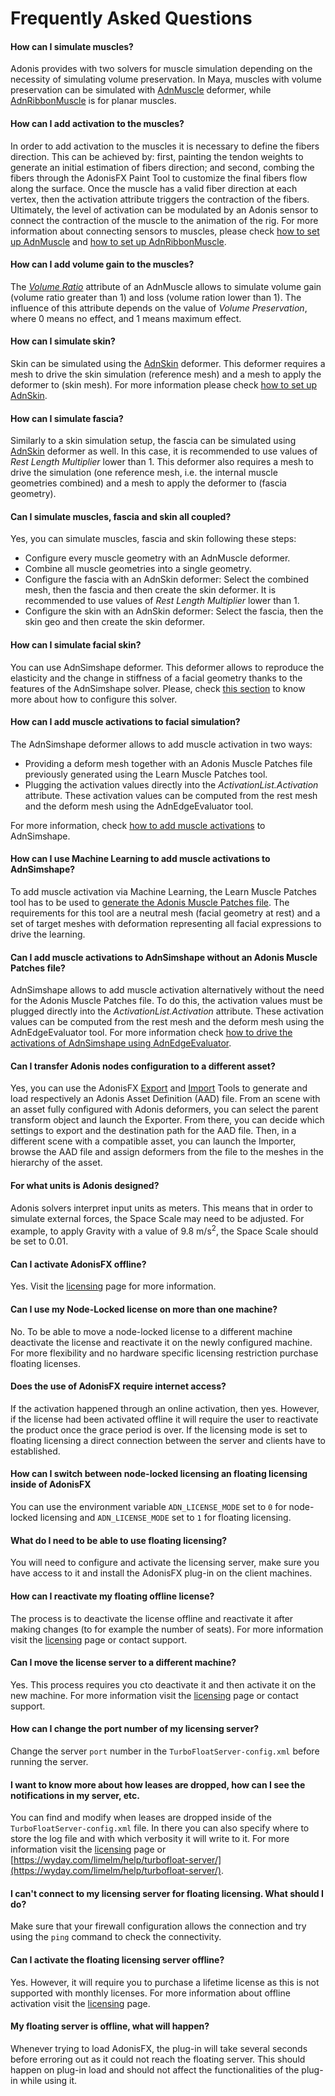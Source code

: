 # Frequently Asked Questions

#### How can I simulate muscles?

Adonis provides with two solvers for muscle simulation depending on the necessity of simulating volume preservation. In Maya, muscles with volume preservation can be simulated with [AdnMuscle](documentation/maya/muscle.md) deformer, while [AdnRibbonMuscle](documentation/maya/ribbon.md) is for planar muscles.

#### How can I add activation to the muscles?

In order to add activation to the muscles it is necessary to define the fibers direction. This can be achieved by: first, painting the tendon weights to generate an initial estimation of fibers direction; and second, combing the fibers through the AdonisFX Paint Tool to customize the final fibers flow along the surface. Once the muscle has a valid fiber direction at each vertex, then the activation attribute triggers the contraction of the fibers. Ultimately, the level of activation can be modulated by an Adonis sensor to connect the contraction of the muscle to the animation of the rig. For more information about connecting sensors to muscles, please check [how to set up AdnMuscle](documentation/maya/simple_setup.md#adnmuscle-simple-setup) and [how to set up AdnRibbonMuscle](documentation/maya/simple_setup.md#adnribbonmuscle-simple-setup).

#### How can I add volume gain to the muscles?

The [*Volume Ratio*](documentation/maya/muscle.md#solver-attributes) attribute of an AdnMuscle allows to simulate volume gain (volume ratio greater than 1) and loss (volume ration lower than 1). The influence of this attribute depends on the value of *Volume Preservation*, where 0 means no effect, and 1 means maximum effect.

#### How can I simulate skin?

Skin can be simulated using the [AdnSkin](documentation/maya/skin.md) deformer. This deformer requires a mesh to drive the skin simulation (reference mesh) and a mesh to apply the deformer to (skin mesh). For more information please check [how to set up AdnSkin](documentation/maya/simple_setup.md#adnskin-simple-setup).

#### How can I simulate fascia?

Similarly to a skin simulation setup, the fascia can be simulated using [AdnSkin](documentation/maya/skin.md) deformer as well. In this case, it is recommended to use values of *Rest Length Multiplier* lower than 1. This deformer also requires a mesh to drive the simulation (one reference mesh, i.e. the internal muscle geometries combined) and a mesh to apply the deformer to (fascia geometry).

#### Can I simulate muscles, fascia and skin all coupled?

Yes, you can simulate muscles, fascia and skin following these steps:

- Configure every muscle geometry with an AdnMuscle deformer.
- Combine all muscle geometries into a single geometry.
- Configure the fascia with an AdnSkin deformer: Select the combined mesh, then the fascia and then create the skin deformer. It is recommended to use values of *Rest Length Multiplier* lower than 1.
- Configure the skin with an AdnSkin deformer: Select the fascia, then the skin geo and then create the skin deformer.

#### How can I simulate facial skin?

You can use AdnSimshape deformer. This deformer allows to reproduce the elasticity and the change in stiffness of a facial geometry thanks to the features of the AdnSimshape solver. Please, check [this section](documentation/maya/simshape.md) to know more about how to configure this solver.

#### How can I add muscle activations to facial simulation?

The AdnSimshape deformer allows to add muscle activation in two ways:

 - Providing a deform mesh together with an Adonis Muscle Patches file previously generated using the Learn Muscle Patches tool.
 - Plugging the activation values directly into the *ActivationList.Activation* attribute. These activation values can be computed from the rest mesh and the deform mesh using the AdnEdgeEvaluator tool.

For more information, check [how to add muscle activations](documentation/maya/simple_setup.md#3-adding-muscle-activations) to AdnSimshape.

#### How can I use Machine Learning to add muscle activations to AdnSimshape?

To add muscle activation via Machine Learning, the Learn Muscle Patches tool has to be used to [generate the Adonis Muscle Patches file](documentation/maya/simshape.md#generate-muscle-patches). The requirements for this tool are a neutral mesh (facial geometry at rest) and a set of target meshes with deformation representing all facial expressions to drive the learning.

#### Can I add muscle activations to AdnSimshape without an Adonis Muscle Patches file?

AdnSimshape allows to add muscle activation alternatively without the need for the Adonis Muscle Patches file. To do this, the activation values must be plugged directly into the *ActivationList.Activation* attribute. These activation values can be computed from the rest mesh and the deform mesh using the AdnEdgeEvaluator tool. For more information check [how to drive the activations of AdnSimshape using AdnEdgeEvaluator](documentation/maya/edge_evaluator.md#adnsimshape-activation-using-edge-evaluator-node).

#### Can I transfer Adonis nodes configuration to a different asset?

Yes, you can use the AdonisFX [Export](documentation/maya/tools.md#adonisfx-export-tool) and [Import](documentation/maya/tools.md#adonisfx-import-tool) Tools to generate and load respectively an Adonis Asset Definition (AAD) file. From an scene with an asset fully configured with Adonis deformers, you can select the parent transform object and launch the Exporter. From there, you can decide which settings to export and the destination path for the AAD file. Then, in a different scene with a compatible asset, you can launch the Importer, browse the AAD file and assign deformers from the file to the meshes in the hierarchy of the asset.

#### For what units is Adonis designed?

Adonis solvers interpret input units as meters. This means that in order to simulate external forces, the Space Scale may need to be adjusted. For example, to apply Gravity with a value of 9.8 m/s<sup>2</sup>, the Space Scale should be set to 0.01.

#### Can I activate AdonisFX offline?
Yes. Visit the [licensing](licensing.md#licensing) page for more information.

#### Can I use my Node-Locked license on more than one machine?
No. To be able to move a node-locked license to a different machine deactivate the license and reactivate it on the newly configured machine. For more flexibility and no hardware specific licensing restriction purchase floating licenses.

#### Does the use of AdonisFX require internet access?
If the activation happened through an online activation, then yes. However, if the license had been activated offline it will require the user to reactivate the product once the grace period is over. If the licensing mode is set to floating licensing a direct connection between the server and clients have to established.

#### How can I switch between node-locked licensing an floating licensing inside of AdonisFX
You can use the environment variable `ADN_LICENSE_MODE` set to `0` for node-locked licensing and `ADN_LICENSE_MODE` set to `1` for floating licensing.

#### What do I need to be able to use floating licensing?
You will need to configure and activate the licensing server, make sure you have access to it and install the AdonisFX plug-in on the client machines.

#### How can I reactivate my floating offline license?
The process is to deactivate the license offline and reactivate it after making changes (to for example the number of seats). For more information visit the [licensing](licensing.md#licensing) page or contact support.

#### Can I move the license server to a different machine?
Yes. This process requires you cto deactivate it and then activate it on the new machine. For more information visit the [licensing](licensing.md#licensing) page or contact support.

#### How can I change the port number of my licensing server?
Change the server `port` number in the `TurboFloatServer-config.xml` before running the server.

#### I want to know more about how leases are dropped, how can I see the notifications in my server, etc.
You can find and modify when leases are dropped inside of the `TurboFloatServer-config.xml` file. In there you can also specify where to store the log file and with which verbosity it will write to it.
For more information visit the [licensing](licensing.md#licensing) page or [https://wyday.com/limelm/help/turbofloat-server/](https://wyday.com/limelm/help/turbofloat-server/).

#### I can't connect to my licensing server for floating licensing. What should I do?
Make sure that your firewall configuration allows the connection and try using the `ping` command to check the connectivity.

#### Can I activate the floating licensing server offline?
Yes. However, it will require you to purchase a lifetime license as this is not supported with monthly licenses. For more information about offline activation visit the [licensing](licensing.md#licensing) page.

#### My floating server is offline, what will happen?
Whenever trying to load AdonisFX, the plug-in will take several seconds before erroring out as it could not reach the floating server. This should happen on plug-in load and should not affect the functionalities of the plug-in while using it.